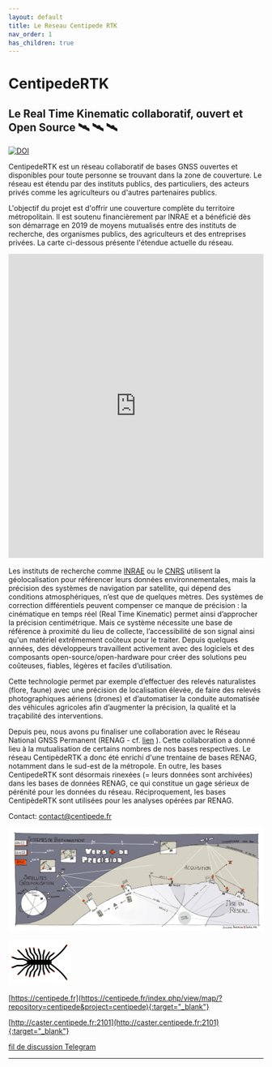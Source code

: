 ```yaml
---
layout: default
title: Le Reseau Centipede RTK
nav_order: 1
has_children: true
---
```


# CentipedeRTK

## Le Real Time Kinematic collaboratif, ouvert et Open Source  🛰️ 🛰️ 🛰️

[![DOI](https://zenodo.org/badge/DOI/10.5281/zenodo.5814772.svg)](https://doi.org/10.5281/zenodo.5814772)

CentipedeRTK est un réseau collaboratif de bases GNSS ouvertes et disponibles pour toute personne se trouvant dans la zone de couverture. Le réseau est étendu par des instituts publics, des particuliers, des acteurs privés comme les agriculteurs ou d'autres partenaires publics.

L'objectif du projet est d'offrir une couverture complète du territoire métropolitain. Il est soutenu financièrement par INRAE et a bénéficié dès son démarrage en 2019 de moyens mutualisés entre des instituts de recherche, des organismes publics, des agriculteurs et des entreprises privées. La carte ci-dessous présente l'étendue actuelle du réseau.

<iframe width="100%" height="600" frameborder="0" style="border:0" src="https://centipede.fr/index.php/view/map/?repository=cent&project=centipede&layers=0B00TTTTTTFT&bbox=-18790223.866773%2C-6984518.262969%2C18193067.893578%2C12798607.646933&crs=EPSG%3A3857&layerStyles=buffer%3Ad%C3%A9faut%3Bbasesrtk%3Ad%C3%A9faut" allowfullscreen></iframe>

Les instituts de recherche comme [INRAE](https://www.inrae.fr/) ou le [CNRS](http://www.cnrs.fr/fr/page-daccueil) utilisent la géolocalisation pour référencer leurs données environnementales, mais la précision des systèmes de navigation par satellite, qui dépend des conditions atmosphériques, n’est que de quelques mètres. Des systèmes de correction différentiels peuvent compenser ce manque de précision : la cinématique en temps réel (Real Time Kinematic) permet ainsi d’approcher la précision centimétrique. Mais ce système nécessite une base de référence à proximité du lieu de collecte, l’accessibilité de son signal ainsi qu'un matériel extrêmement coûteux pour le  traiter. Depuis quelques années, des développeurs travaillent activement avec des logiciels et des composants open-source/open-hardware pour créer des solutions peu coûteuses, fiables, légères et faciles d’utilisation.

Cette technologie permet par exemple d’effectuer des relevés naturalistes (flore, faune) avec une précision de localisation élevée, de faire des relevés photographiques aériens (drones) et d’automatiser la conduite automatisée des véhicules agricoles afin d’augmenter la précision, la qualité et la traçabilité des interventions.

Depuis peu, nous avons pu finaliser une collaboration avec le Réseau National GNSS Permanent (RENAG - cf. [lien](https://doi:10.15778/resif.rg) ).
Cette collaboration a donné lieu à la mutualisation de certains nombres de nos bases respectives. Le réseau CentipèdeRTK a donc été enrichi d'une trentaine de bases RENAG, notamment dans le sud-est de la métropole. En outre, les bases CentipedeRTK sont désormais rinexées (= leurs données sont archivées) dans les bases de données RENAG, ce qui constitue un gage sérieux de pérénité pour les données du réseau. Réciproquement, les bases CentipèdeRTK sont utilisées pour les analyses opérées par RENAG.

Contact: contact@centipede.fr

![logo](/assets/images/index/1.jpg)


![logo](/assets/images/index/centipede_petit2.png)

[https://centipede.fr](https://centipede.fr/index.php/view/map/?repository=centipede&project=centipede){:target="_blank"}

[http://caster.centipede.fr:2101](http://caster.centipede.fr:2101){:target="_blank"}

[fil de discussion Telegram](https://t.me/Centipede_RTK)


-------------------------------------------------------


